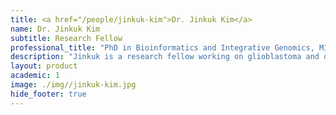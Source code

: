 ```yaml
---
title: <a href="/people/jinkuk-kim">Dr. Jinkuk Kim</a>
name: Dr. Jinkuk Kim
subtitle: Research Fellow
professional_title: "PhD in Bioinformatics and Integrative Genomics, MIT, Postdoctoral Fellow (2017-2020), Assistant Professor, Korea Advanced Institute of Science and Technology"  # Joined professional titles
description: "Jinkuk is a research fellow working on glioblastoma and other brain related diseases.Jinkuk received his PhD in Bioinformatics and Integrative Genomics from MIT, where he studied regulatory small RNA genomics with David Bartel. He also studied glioblastoma genomics for five years at Samsung Medical Center in South Korea as part of his military service. More recently he worked on machine learning approaches on genomic data analysis at Deep Genomics in Toronto."
layout: product
academic: 1
image: ./img//jinkuk-kim.jpg
hide_footer: true
---
```

